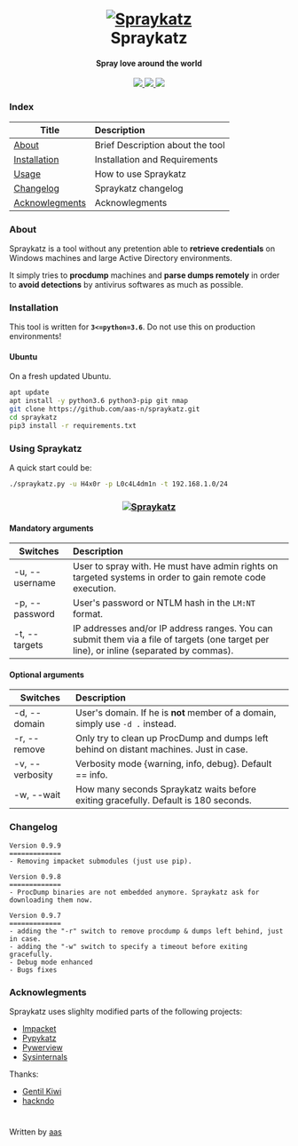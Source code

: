 <h1 align="center">
  <br>
  <a href="https://github.com/aas-n/spraykatz/"><img src="https://i.ibb.co/W6Lj3PK/cat.png" alt="Spraykatz"></a>
  <br>
  Spraykatz
  <br>
</h1>

<h4 align="center">Spray love around the world</h4>
<p align="center">
  <a href="https://github.com/aas-n/spraykatz">
    <img src="https://img.shields.io/badge/Release-0.9.9-green.svg">
  </a>
  <a href="https://twitter.com/aas_s3curity">
    <img src="https://img.shields.io/badge/Twitter-aas-blue.svg">
  </a>
  <a href="https://akerva.com">
    <img src="https://img.shields.io/badge/Thanks-Akerva-red.svg">
  </a>
</p>


### Index
| Title        | Description   |
| ------------- |:-------------|
| [About](#about)  | Brief Description about the tool |
| [Installation](#installation)  | Installation and Requirements |
| [Usage](#using-spraykatz)  | How to use Spraykatz |
| [Changelog](#changelog)  | Spraykatz changelog |
| [Acknowlegments](#acknowlegments)  | Acknowlegments |

### About 
Spraykatz is a tool without any pretention able to **retrieve credentials** on Windows machines and large Active Directory environments.

It simply tries to __procdump__ machines and __parse dumps remotely__ in order to **avoid detections** by antivirus softwares as much as possible.

### Installation
This tool is written for **`3<=python=3.6`**. Do not use this on production environments!
#### Ubuntu
On a fresh updated Ubuntu.
```bash
apt update
apt install -y python3.6 python3-pip git nmap
git clone https://github.com/aas-n/spraykatz.git
cd spraykatz
pip3 install -r requirements.txt
```

### Using Spraykatz
A quick start could be:
```bash
./spraykatz.py -u H4x0r -p L0c4L4dm1n -t 192.168.1.0/24
```

<h3 align="center">
  <a href="https://github.com/aas-n/spraykatz"><img src="preview.gif" alt="Spraykatz"></a>
</h3>

#### Mandatory arguments
| Switches | Description |
| -------|:--------|
| -u, --username | User to spray with. He must have admin rights on targeted systems in order to gain remote code execution. |
| -p, --password | User's password or NTLM hash in the `LM:NT` format. |
| -t, --targets | IP addresses and/or IP address ranges. You can submit them via a file of targets (one target per line), or inline (separated by commas). |

#### Optional arguments
| Switches | Description |
| -------|:--------|
| -d, --domain | User's domain. If he is **not** member of a domain, simply use `-d .` instead. |
| -r, --remove | Only try to clean up ProcDump and dumps left behind on distant machines. Just in case. |
| -v, --verbosity | Verbosity mode {warning, info, debug}. Default == info. |
| -w, --wait  | How many seconds Spraykatz waits before exiting gracefully. Default is 180 seconds. |

### Changelog
```
Version 0.9.9
=============
- Removing impacket submodules (just use pip).

Version 0.9.8
=============
- ProcDump binaries are not embedded anymore. Spraykatz ask for downloading them now.

Version 0.9.7
=============
- adding the "-r" switch to remove procdump & dumps left behind, just in case.
- adding the "-w" switch to specify a timeout before exiting gracefully.
- Debug mode enhanced
- Bugs fixes
```

### Acknowlegments  
Spraykatz uses slighlty modified parts of the following projects:
* [Impacket](https://github.com/SecureAuthCorp/impacket)
* [Pypykatz](https://github.com/skelsec/pypykatz)
* [Pywerview](https://github.com/the-useless-one/pywerview)
* [Sysinternals](https://docs.microsoft.com/en-us/sysinternals/downloads/)

Thanks:
* [Gentil Kiwi](http://blog.gentilkiwi.com/)
* [hackndo](https://beta.hackndo.com/)

#
Written by [aas](https://twitter.com/aas_s3curity)
